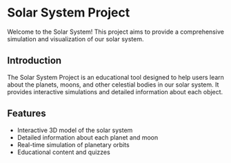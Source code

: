# Solar System Project

Welcome to the Solar System! This project aims to provide a comprehensive simulation and visualization of our solar system.

## Introduction

The Solar System Project is an educational tool designed to help users learn about the planets, moons, and other celestial bodies in our solar system. It provides interactive simulations and detailed information about each object.

## Features

- Interactive 3D model of the solar system
- Detailed information about each planet and moon
- Real-time simulation of planetary orbits
- Educational content and quizzes